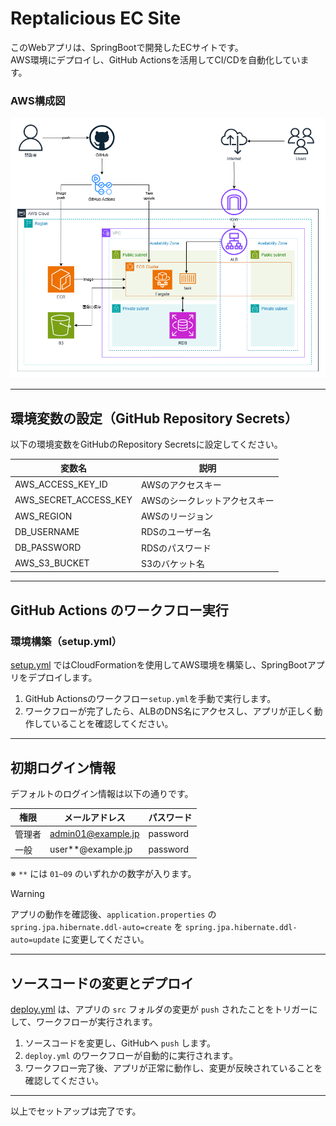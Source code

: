 # Reptalicious EC Site

このWebアプリは、SpringBootで開発したECサイトです。  
AWS環境にデプロイし、GitHub Actionsを活用してCI/CDを自動化しています。

### AWS構成図
![AWS構成図](image/AWS構成図.png)

---
## 環境変数の設定（GitHub Repository Secrets）

以下の環境変数をGitHubのRepository Secretsに設定してください。

| 変数名               | 説明                     |
|---------------------|------------------------|
| AWS_ACCESS_KEY_ID  | AWSのアクセスキー       |
| AWS_SECRET_ACCESS_KEY | AWSのシークレットアクセスキー |
| AWS_REGION        | AWSのリージョン          |
| DB_USERNAME       | RDSのユーザー名          |
| DB_PASSWORD       | RDSのパスワード          |
| AWS_S3_BUCKET     | S3のバケット名           |

---

## GitHub Actions のワークフロー実行

### 環境構築（setup.yml）
[setup.yml](.github/workflows/setup.yml) ではCloudFormationを使用してAWS環境を構築し、SpringBootアプリをデプロイします。

1. GitHub Actionsのワークフロー`setup.yml`を手動で実行します。
2. ワークフローが完了したら、ALBのDNS名にアクセスし、アプリが正しく動作していることを確認してください。

---

## 初期ログイン情報

デフォルトのログイン情報は以下の通りです。

| 権限  | メールアドレス            | パスワード  |
|------|----------------------|-----------|
| 管理者 | admin01@example.jp  | password  |
| 一般   | user**@example.jp  | password  |

※ `**` には `01~09` のいずれかの数字が入ります。

> [!WARNING]  
> アプリの動作を確認後、`application.properties` の   
> `spring.jpa.hibernate.ddl-auto=create` を `spring.jpa.hibernate.ddl-auto=update` に変更してください。

---

## ソースコードの変更とデプロイ

[deploy.yml](.github/workflows/deploy.yml) は、アプリの `src` フォルダの変更が `push` されたことをトリガーにして、ワークフローが実行されます。

1. ソースコードを変更し、GitHubへ `push` します。
2. `deploy.yml` のワークフローが自動的に実行されます。
3. ワークフロー完了後、アプリが正常に動作し、変更が反映されていることを確認してください。

---

以上でセットアップは完了です。

